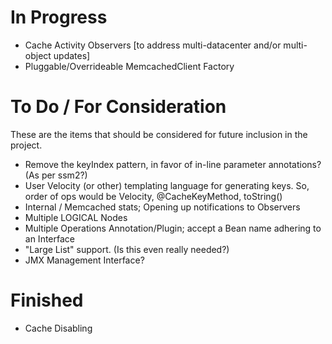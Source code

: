 In Progress
===========
* Cache Activity Observers [to address multi-datacenter and/or multi-object updates]
* Pluggable/Overrideable MemcachedClient Factory

To Do / For Consideration
=========================
These are the items that should be considered for future inclusion in the project.

* Remove the keyIndex pattern, in favor of in-line parameter annotations? (As per ssm2?)
* User Velocity (or other) templating language for generating keys. So, order of ops would be Velocity, @CacheKeyMethod, toString()
* Internal / Memcached stats; Opening up notifications to Observers
* Multiple LOGICAL Nodes
* Multiple Operations Annotation/Plugin; accept a Bean name adhering to an Interface
* "Large List" support. (Is this even really needed?)
* JMX Management Interface?

Finished
========
* Cache Disabling
